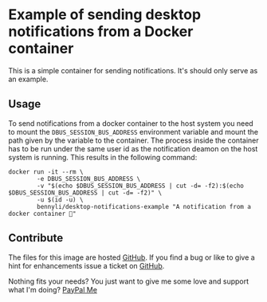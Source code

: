 # Example of sending desktop notifications from a Docker container

This is a simple container for sending notifications. It's should only serve as an example.

## Usage

To send notifications from a docker container to the host system you need to mount the `DBUS_SESSION_BUS_ADDRESS` environment variable and mount the path given by the variable to the container. The process inside the container has to be run under the same user id as the notification deamon on the host system is running. This results in the following command:

```
docker run -it --rm \
        -e DBUS_SESSION_BUS_ADDRESS \
        -v "$(echo $DBUS_SESSION_BUS_ADDRESS | cut -d= -f2):$(echo $DBUS_SESSION_BUS_ADDRESS | cut -d= -f2)" \
        -u $(id -u) \
        bennyli/desktop-notifications-example "A notification from a docker container 🎉"
```

## Contribute

The files for this image are hosted [GitHub](https://github.com/BennyLi/docker-apps/blob/master/apps/offlineimap/).
If you find a bug or like to give a hint for enhancements issue a ticket on [GitHub](https://github.com/BennyLi/docker-apps/issues).

Nothing fits your needs? You just want to give me some love and support what I'm doing? [PayPal Me](https://paypal.me/BennyLi)

